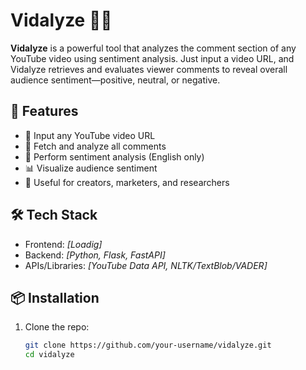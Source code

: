 # Vidalyze 🎥💬

**Vidalyze** is a powerful tool that analyzes the comment section of any YouTube video using sentiment analysis. Just input a video URL, and Vidalyze retrieves and evaluates viewer comments to reveal overall audience sentiment—positive, neutral, or negative.

## 🚀 Features

- 🔗 Input any YouTube video URL  
- 💬 Fetch and analyze all comments  
- 🧠 Perform sentiment analysis (English only)  
- 📊 Visualize audience sentiment  
- 👥 Useful for creators, marketers, and researchers

## 🛠 Tech Stack

- Frontend: *[Loadig]*  
- Backend: *[Python, Flask, FastAPI]*  
- APIs/Libraries: *[YouTube Data API, NLTK/TextBlob/VADER]*

## 📦 Installation

1. Clone the repo:
   ```bash
   git clone https://github.com/your-username/vidalyze.git
   cd vidalyze
